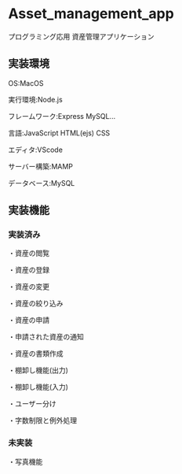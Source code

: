# Asset_management_app
プログラミング応用 資産管理アプリケーション
## 実装環境
OS:MacOS

実行環境:Node.js

フレームワーク:Express MySQL...

言語:JavaScript HTML(ejs) CSS

エディタ:VScode

サーバー構築:MAMP

データベース:MySQL

## 実装機能
### 実装済み
・資産の閲覧

・資産の登録

・資産の変更

・資産の絞り込み

・資産の申請

・申請された資産の通知

・資産の書類作成

・棚卸し機能(出力)

・棚卸し機能(入力)

・ユーザー分け

・字数制限と例外処理
### 未実装
・写真機能